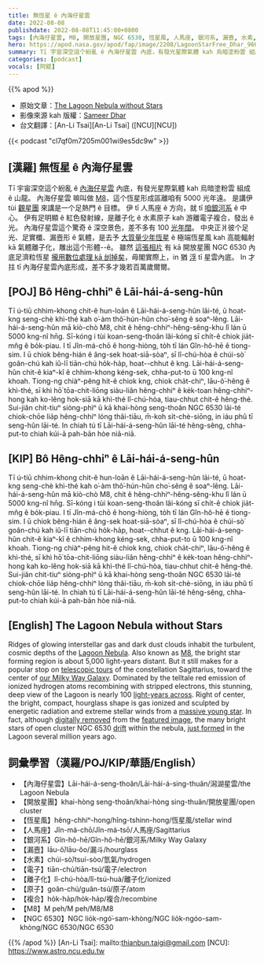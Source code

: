 ```yaml
---
title: 無恆星 ê 內海仔星雲
date: 2022-08-08
publishdate: 2022-08-08T11:45:00+0800
tags: [內海仔星雲, M8, 開放星團, NGC 6530, 恆星風, 人馬座, 銀河系, 漏壼, 水素, 電子化, 複合]
hero: https://apod.nasa.gov/apod/fap/image/2208/LagoonStarFree_Dhar_960.jpg
summary: Tī 宇宙深空這个紛亂 ê 內海仔星雲 內底，有發光星際氣體 kah 烏暗塗粉雲 組成 ê 山龍。
categories: [podcast]
vocals: [阿錕]
---
```


{{% apod %}}

- 原始文章：[The Lagoon Nebula without Stars](https://apod.nasa.gov/apod/ap220808.html)
- 影像來源 kah 版權：[Sameer Dhar](mailto:dhar.sam@gmail,com)
- 台文翻譯：[An-Li Tsai][An-Li Tsai] ([NCU][NCU])

{{< podcast "cl7qf0m7205m001wi9es5dc9w" >}}

## [漢羅] 無恆星 ê 內海仔星雲
Tī 宇宙深空這个紛亂 ê [內海仔星雲][Lagoon Nebula] 內底，有發光星際氣體 kah 烏暗塗粉雲 組成 ê 山龍。
內海仔星雲 嘛叫做 [M8][M8]，這个恆星形成區離咱有 5000 光年遠。
是講伊 tùi [觀星團][telescopic tours] 來講是一个足熱門 ê 目標。
伊 tī 人馬座 ê 方向，就 tī [咱銀河系][our Milky Way Galaxy] ê 中心。
伊有足明顯 ê 紅色發射線，是離子化 ê 水素原子 kah 游離電子複合，發出 ê 光。
內海仔星雲這个驚奇 ê 深空景色，差不多有 100 [光年闊][light-years across]。
中央正爿彼个足光、足實櫼、漏壼形 ê 氣體，是去予 [大質量少年恆星][massive young star] ê 極端恆星風 kah 高能輻射 kā 氣體離子化，雕出這个形體--ê。
雖然 [這張相片][featured image] 有 kā 開放星團 NGC 6530 內底足濟粒恆星 [攏用數位處理 kā 刣掉矣][digitally removed]，毋閣實際上，in 猶 [浮][drift] tī 星雲內底。
In 才拄 tī 內海仔星雲內底形成，差不多才幾若百萬歲爾爾。


## [POJ] Bô Hêng-chhiⁿ ê Lāi-hái-á-seng-hûn
Tī ú-tiū chhim-khong chit-ê hun-loān ê Lāi-hái-á-seng-hûn lāi-té, ū hoat-kng seng-chè khì-thé kah o͘-àm thô͘-hún-hûn cho͘-sêng ê soaⁿ-lêng.
Lāi-hái-á-seng-hûn mā kiò-chò M8, chit ê hêng-chhiⁿ-hêng-sêng-khu lî lán ū 5000 kng-nî hn̄g.
Sī-kóng i tùi koan-seng-thoân lâi-kóng sī chi̍t-ê chiok jia̍t-mn̂g ê bo̍k-piau.
I tī Jîn-má-chō ê hong-hiòng, to̍h tī lán Gîn-hô-hē ê tiong-sim.
I ū chiok bêng-hián ê âng-sek hoat-siā-sòaⁿ, sī lî-chú-hòa ê chúi-sò͘ goân-chú kah iû-lī tiān-chú ho̍k-ha̍p, hoat--chhut ê kng.
Lāi-hái-á-seng-hûn chit-ê kiaⁿ-kî ê chhim-khong kéng-sek, chha-put-to ū 100 kng-nî khoah.
Tiong-ng chiàⁿ-pêng hit-ê chiok kng, chiok cha̍t-chiⁿ, lāu-ô͘-hêng ê khì-thé, sī khì hō͘ tōa-chit-liōng siàu-liân hêng-chhiⁿ ê ke̍k-toan hêng-chhiⁿ-hong kah ko-lêng hok-siā kā khì-thé lî-chú-hòa, tiau-chhut chit-ê hêng-thé.
Sui-jiân chit-tiuⁿ siòng-phìⁿ ū kā khai-hòng seng-thoân NGC 6530 lāi-té chiok-chōe lia̍p hêng-chhiⁿ lóng thâi-tiāu, m̄-koh si̍t-chè-siōng, in iáu phû tī seng-hûn lāi-té.
In chiah tú tī Lāi-hái-á-seng-hûn lāi-té hêng-sêng, chha-put-to chiah kúi-ā pah-bān hòe niā-niā.

## [KIP] Bô Hêng-chhiⁿ ê Lāi-hái-á-seng-hûn
Tī ú-tiū chhim-khong chit-ê hun-loān ê Lāi-hái-á-seng-hûn lāi-té, ū hoat-kng seng-chè khì-thé kah o͘-àm thô͘-hún-hûn cho͘-sêng ê soaⁿ-lêng.
Lāi-hái-á-seng-hûn mā kiò-chò M8, chit ê hêng-chhiⁿ-hêng-sêng-khu lî lán ū 5000 kng-nî hn̄g.
Sī-kóng i tùi koan-seng-thoân lâi-kóng sī chi̍t-ê chiok jia̍t-mn̂g ê bo̍k-piau.
I tī Jîn-má-chō ê hong-hiòng, to̍h tī lán Gîn-hô-hē ê tiong-sim.
I ū chiok bêng-hián ê âng-sek hoat-siā-sòaⁿ, sī lî-chú-hòa ê chúi-sò͘ goân-chú kah iû-lī tiān-chú ho̍k-ha̍p, hoat--chhut ê kng.
Lāi-hái-á-seng-hûn chit-ê kiaⁿ-kî ê chhim-khong kéng-sek, chha-put-to ū 100 kng-nî khoah.
Tiong-ng chiàⁿ-pêng hit-ê chiok kng, chiok cha̍t-chiⁿ, lāu-ô͘-hêng ê khì-thé, sī khì hō͘ tōa-chit-liōng siàu-liân hêng-chhiⁿ ê ke̍k-toan hêng-chhiⁿ-hong kah ko-lêng hok-siā kā khì-thé lî-chú-hòa, tiau-chhut chit-ê hêng-thé.
Sui-jiân chit-tiuⁿ siòng-phìⁿ ū kā khai-hòng seng-thoân NGC 6530 lāi-té chiok-chōe lia̍p hêng-chhiⁿ lóng thâi-tiāu, m̄-koh si̍t-chè-siōng, in iáu phû tī seng-hûn lāi-té.
In chiah tú tī Lāi-hái-á-seng-hûn lāi-té hêng-sêng, chha-put-to chiah kúi-ā pah-bān hòe niā-niā.

## [English] The Lagoon Nebula without Stars
Ridges of glowing interstellar gas and dark dust clouds inhabit the turbulent, cosmic depths of the [Lagoon Nebula][Lagoon Nebula].
Also known as [M8][M8], the bright star forming region is about 5,000 light-years distant.
But it still makes for a popular stop on [telescopic tours][telescopic tours] of the constellation Sagittarius, toward the center of [our Milky Way Galaxy][our Milky Way Galaxy].
Dominated by the telltale red emission of ionized hydrogen atoms recombining with stripped electrons, this stunning, deep view of the Lagoon is nearly 100 [light-years across][light-years across].
Right of center, the bright, compact, hourglass shape is gas ionized and sculpted by energetic radiation and extreme stellar winds from a [massive young star][massive young star].
In fact, although [digitally removed][digitally removed] from the [featured image][featured image], the many bright stars of open cluster NGC 6530 [drift][drift] within the nebula, [just formed][just formed] in the Lagoon several million years ago.

## 詞彙學習（漢羅/POJ/KIP/華語/English）
- 【內海仔星雲】Lāi-hái-á-seng-thoân/Lāi-hái-á-sing-thuân/潟湖星雲/the Lagoon Nebula
- 【開放星團】khai-hòng seng-thoân/khai-hòng sing-thuân/開放星團/open cluster
- 【恆星風】hêng-chhiⁿ-hong/hîng-tshinn-hong/恆星風/stellar wind
- 【人馬座】Jîn-má-chō/Jîn-má-tsō/人馬座/Sagittarius
- 【銀河系】Gîn-hô-hē/Gîn-hô-hē/銀河系/Milky Way Galaxy
- 【漏壼】lāu-ô͘/lāu-ôo/漏斗/hourglass
- 【水素】chúi-sò͘/tsuí-sòo/氫氣/hydrogen
- 【電子】tiān-chú/tiān-tsú/電子/electron
- 【離子化】lî-chú-hòa/lî-tsú-huà/離子化/ionized
- 【原子】goân-chú/guân-tsú/原子/atom
- 【複合】ho̍k-ha̍p/ho̍k-ha̍p/複合/recombine
- 【M8】M peh/M peh/M8/M8
- 【NGC 6530】NGC lio̍k-ngó͘-sam-khòng/NGC lio̍k-ngóo-sam-khòng/NGC 6530/NGC 6530



{{% /apod %}}
[An-Li Tsai]: mailto:thianbun.taigi@gmail.com
[NCU]: https://www.astro.ncu.edu.tw

[copyright]: https://apod.nasa.gov/apod/fap/lib/about_apod.html#srapply

[Lagoon Nebula]:https://en.wikipedia.org/wiki/Lagoon_Nebula
[M8]:https://apod.nasa.gov/apod/ap200601.html
[telescopic tours]:https://apod.nasa.gov/apod/ap141125.html
[our Milky Way Galaxy]:https://solarsystem.nasa.gov/resources/285/the-milky-way-galaxy/
[light-years across]:https://spaceplace.nasa.gov/light-year/en/
[massive young star]:https://apod.nasa.gov/apod/ap140820.html
[digitally removed]:https://media.istockphoto.com/photos/lovely-puppy-portrait-picture-id92359506?k=20&m=92359506&s=612x612&w=0&h=tZkP0X2qQ-dyjj4hj_5K4RSdNoqRNMt1U_fFgsTTXvU=
[featured image]:https://www.instagram.com/p/CfBI2Z4sVzp/?hl=en
[drift]:http://arxiv.org/abs/1311.1201
[just formed]:http://arxiv.org/abs/1209.0898
